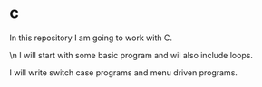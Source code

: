 # c
In this repository I am going to work with C.

\n I will start with some basic program and wil also include loops.


<P> I will write switch case programs and menu driven programs. </P>
